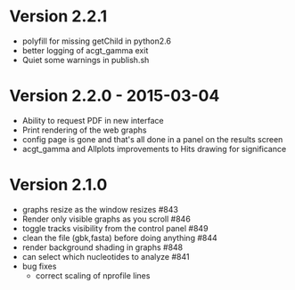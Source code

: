# Version 2.2.1
* polyfill for missing getChild in python2.6
* better logging of acgt_gamma exit
* Quiet some warnings in publish.sh

# Version 2.2.0 - 2015-03-04
* Ability to request PDF in new interface
* Print rendering of the web graphs
* config page is gone and that's all done in a panel on the results screen
* acgt_gamma and Allplots improvements to Hits drawing for significance

# Version 2.1.0

* graphs resize as the window resizes #843
* Render only visible graphs as you scroll #846
* toggle tracks visibility from the control panel #849
* clean the file (gbk,fasta) before doing anything #844
* render background shading in graphs #848
* can select which nucleotides to analyze #841
* bug fixes
   * correct scaling of nprofile lines
